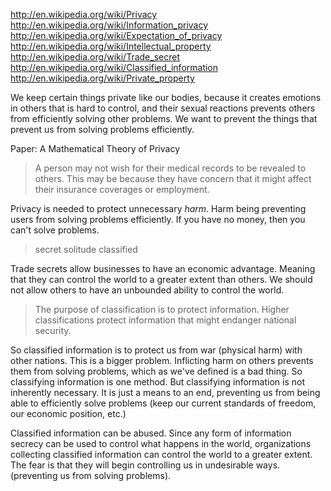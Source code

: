 
http://en.wikipedia.org/wiki/Privacy
http://en.wikipedia.org/wiki/Information_privacy
http://en.wikipedia.org/wiki/Expectation_of_privacy
http://en.wikipedia.org/wiki/Intellectual_property
http://en.wikipedia.org/wiki/Trade_secret
http://en.wikipedia.org/wiki/Classified_information
http://en.wikipedia.org/wiki/Private_property

We keep certain things private like our bodies, because it creates emotions in others that is hard to control, and their sexual reactions prevents others from efficiently solving other problems. We want to prevent the things that prevent us from solving problems efficiently.

Paper: A Mathematical Theory of Privacy

> A person may not wish for their medical records to be revealed to others. This may be because they have concern that it might affect their insurance coverages or employment. 

Privacy is needed to protect unnecessary _harm_. Harm being preventing users from solving problems efficiently. If you have no money, then you can't solve problems.

> secret
> solitude
> classified

Trade secrets allow businesses to have an economic advantage. Meaning that they can control the world to a greater extent than others. We should not allow others to have an unbounded ability to control the world.

> The purpose of classification is to protect information. Higher classifications protect information that might endanger national security.

So classified information is to protect us from war (physical harm) with other nations. This is a bigger problem. Inflicting harm on others prevents them from solving problems, which as we've defined is a bad thing. So classifying information is one method. But classifying information is not inherently necessary. It is just a means to an end, preventing us from being able to efficiently solve problems (keep our current standards of freedom, our economic position, etc.)

Classified information can be abused. Since any form of information secrecy can be used to control what happens in the world, organizations collecting classified information can control the world to a greater extent. The fear is that they will begin controlling us in undesirable ways. (preventing us from solving problems).
